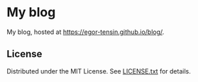My blog
=======

My blog, hosted at https://egor-tensin.github.io/blog/.

License
-------

Distributed under the MIT License.
See [LICENSE.txt] for details.

[LICENSE.txt]: LICENSE.txt
